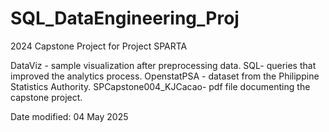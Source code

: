 # SQL_DataEngineering_Proj
2024 Capstone Project for Project SPARTA

DataViz - sample visualization after preprocessing data.
SQL- queries that improved the analytics process.
OpenstatPSA - dataset from the Philippine Statistics Authority.
SPCapstone004_KJCacao- pdf file documenting the capstone project.

Date modified: 04 May 2025
